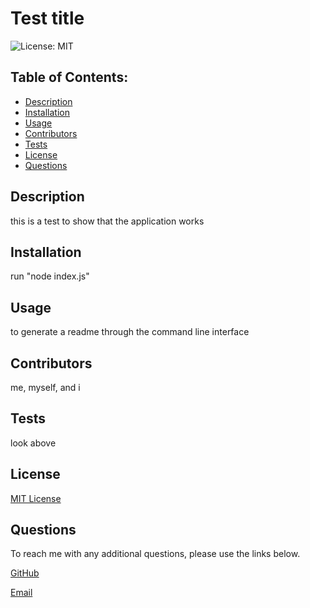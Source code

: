 
  # Test title
  ![License: MIT](https://img.shields.io/badge/License-MIT-yellow.svg)

  ## Table of Contents:

  * [Description](#description)
  * [Installation](#installation)
  * [Usage](#usage)
  * [Contributors](#contributors)
  * [Tests](#tests)
  * [License](#license)
  * [Questions](#questions)
  
  ## Description
  this is a test to show that the application works 

  ## Installation
  run "node index.js"

  ## Usage
  to generate a readme through the command line interface

  ## Contributors
  me, myself, and i

  ## Tests
  look above
  
  ## License
  [MIT License](https://choosealicense.com/licenses/mit/)
   
  ## Questions
  To reach me with any additional questions, please use the links below.

  [GitHub](https://github.com/ricky-rosay)

  [Email](mailto:irunricky@gmail.com)

